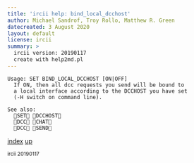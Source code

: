 ```yaml
---
title: 'ircii help: bind_local_dcchost'
author: Michael Sandrof, Troy Rollo, Matthew R. Green
datecreated: 3 August 2020
layout: default
license: ircii
summary: >
  ircii version: 20190117
  create with help2md.pl
---
```

```
Usage: SET BIND_LOCAL_DCCHOST [ON|OFF]
  If ON, then all dcc requests you send will be bound to
  a local interface according to the DCCHOST you have set
  (-H switch on command line).

See also:
  SET DCCHOST
  DCC CHAT
  DCC SEND
```

[index](index.html)
[up](..)

<small> ircii 20190117 </small>
